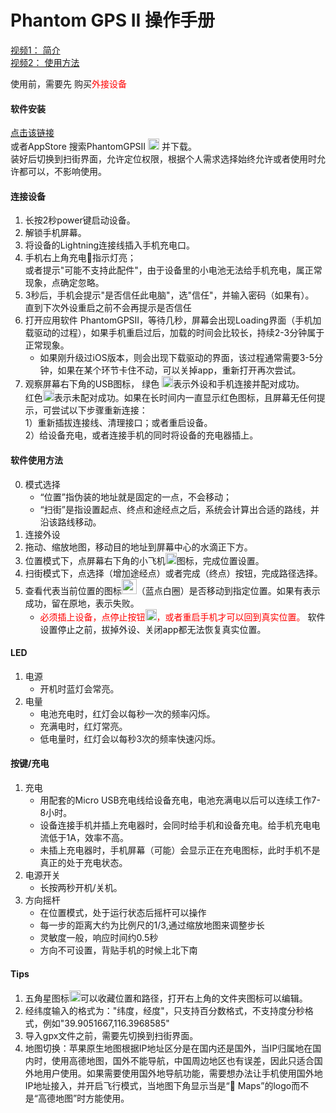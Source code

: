 Phantom GPS II 操作手册
==== 
[视频1： 简介](https://v.youku.com/v_show/id_XNDY1MjIwMDg4OA==.html)<br>
[视频2： 使用方法](https://v.youku.com/v_show/id_XNDY1MzU2MDMwOA==.html)<br>

使用前，需要先 购买<font  color="red">外接设备</font><br>
#### 软件安装
   [点击该链接](https://apps.apple.com/cn/app/phantomgpsii/id1484343559) <br>或者AppStore 搜索PhantomGPSII <img src="http://phantomgps.com/assets/icon-83.5@2x.png" width="18"> 并下载。<br>装好后切换到扫街界面，允许定位权限，根据个人需求选择始终允许或者使用时允许都可以，不影响使用。


#### 连接设备
1.	长按2秒power键启动设备。<br>
2.	解锁手机屏幕。<br>
3.	将设备的Lightning连接线插入手机充电口。<br>
4.	手机右上角充电🔋指示灯亮；<br>
	或者提示"可能不支持此配件"，由于设备里的小电池无法给手机充电，属正常现象，点确定忽略。<br>
5.	3秒后，手机会提示"是否信任此电脑"，选"信任"，并输入密码（如果有）。<br>
	直到下次外设重启之前不会再提示是否信任<br>
6.	打开应用软件 PhantomGPSII，等待几秒，屏幕会出现Loading界面（手机加载驱动的过程），如果手机重启过后，加载的时间会比较长，持续2-3分钟属于正常现象。<br>
	- 如果刚升级过iOS版本，则会出现下载驱动的界面，该过程通常需要3-5分钟，如果在某个环节卡住不动，可以关掉app，重新打开再次尝试。<br>
7.	观察屏幕右下角的USB图标， 绿色 <img src="http://phantomgps.com/assets/connected@2x.png" width="18">表示外设和手机连接并配对成功。<br>
红色<img src="http://phantomgps.com/assets/disconnected@2x.png" width="18">表示未配对成功。如果在长时间内一直显示红色图标，且屏幕无任何提示，可尝试以下步骤重新连接：<br>
	1）重新插拔连接线、清理接口；或者重启设备。<br>
	2）给设备充电，或者连接手机的同时将设备的充电器插上。<br>
	
#### 软件使用方法<br>
0.	模式选择
	- “位置”指伪装的地址就是固定的一点，不会移动；
	- “扫街”是指设置起点、终点和途经点之后，系统会计算出合适的路线，并沿该路线移动。
1.	连接外设
2.	拖动、缩放地图，移动目的地址到屏幕中心的水滴正下方。
3.	位置模式下，点屏幕右下角的小飞机<img src="http://phantomgps.com/assets/flyto_2.png" width="18">图标，完成位置设置。
4.	扫街模式下，点选择（增加途经点）或者完成（终点）按钮，完成路径选择。
5.	查看代表当前位置的图标<img src="http://phantomgps.com/assets/bluecycle.png" width="24">（蓝点白圈）是否移动到指定位置。如果有表示成功，留在原地，表示失败。<br>
	- <font  color="red">必须插上设备，点停止按钮<img src="http://phantomgps.com/assets/stop@2x.png" width="18">，或者重启手机才可以回到真实位置。</font>
	软件设置停止之前，拔掉外设、关闭app都无法恢复真实位置。<br>

#### LED
1.	电源
	- 开机时蓝灯会常亮。<br>
2.	电量
	- 电池充电时，红灯会以每秒一次的频率闪烁。<br>
	- 充满电时，红灯常亮。<br>
	- 低电量时，红灯会以每秒3次的频率快速闪烁。<br>

#### 按键/充电
1.	充电
	- 用配套的Micro USB充电线给设备充电，电池充满电以后可以连续工作7-8小时。<br>
	- 设备连接手机并插上充电器时，会同时给手机和设备充电。给手机充电电流低于1A，效率不高。<br>
	- 未插上充电器时，手机屏幕（可能）会显示正在充电图标，此时手机不是真正的处于充电状态。<br>
2.	电源开关
	- 长按两秒开机/关机。<br>
3.	方向摇杆<br>
	- 在位置模式，处于运行状态后摇杆可以操作<br>
	- 每一步的距离大约为比例尺的1/3,通过缩放地图来调整步长<br>
	- 灵敏度一般，响应时间约0.5秒<br>
	- 方向不可设置，背贴手机的时候上北下南<br>	
	
#### Tips
1.	五角星图标<img src="http://phantomgps.com/assets/star.png" width="18">可以收藏位置和路径，打开右上角的文件夹图标可以编辑。
2.	经纬度输入的格式为："纬度，经度"，只支持百分数格式，不支持度分秒格式，例如"39.9051667,116.3968585"
3.	导入gpx文件之前，需要先切换到扫街界面。<br>
4.	地图切换：苹果原生地图根据IP地址区分是在国内还是国外，当IP归属地在国内时，使用高德地图，国外不能导航，中国周边地区也有误差，因此只适合国外地用户使用。如果需要使用国外地导航功能，需要想办法让手机使用国外地IP地址接入，并开启飞行模式，当地图下角显示当是“ Maps”的logo而不是“高德地图”时方能使用。

